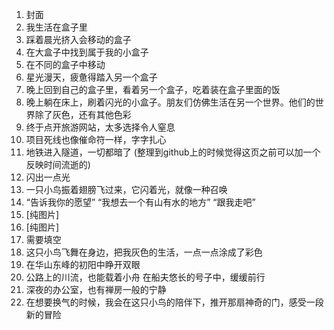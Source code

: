 
1. 封面
2. 我生活在盒子里
3. 踩着晨光挤入会移动的盒子
4. 在大盒子中找到属于我的小盒子
5. 在不同的盒子中移动
6. 星光漫天，疲惫得踏入另一个盒子
7. 晚上回到自己的盒子里，看着另一个盒子，吃着装在盒子里面的饭
8. 晚上躺在床上，刷着闪光的小盒子。朋友们仿佛生活在另一个世界。他们的世界除了灰色，还有其他色彩
9. 终于点开旅游网站，太多选择令人窒息
10. 项目死线也像催命符一样，字字扎心
11. 地铁进入隧道，一切都暗了 (整理到github上的时候觉得这页之前可以加一个反映时间流逝的)
12. 闪出一点光
13. 一只小鸟振着翅膀飞过来，它闪着光，就像一种召唤
14. “告诉我你的愿望” “我想去一个有山有水的地方” “跟我走吧”
15. [纯图片]
16. [纯图片]
17. 需要填空
18. 这只小鸟飞舞在身边，把我灰色的生活，一点一点涂成了彩色
19. 在华山东峰的初阳中睁开双眼
20. 公路上的川流，也能载着小舟 在船夫悠长的号子中，缓缓前行
21. 深夜的办公室，也有禅房一般的宁静
22. 在想要换气的时候，我会在这只小鸟的陪伴下，推开那扇神奇的门，感受一段新的冒险
